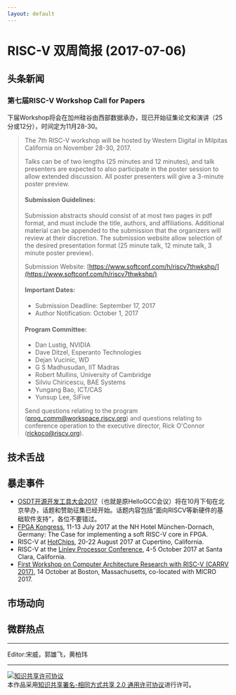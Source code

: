 ```yaml
---
layout: default
---
```


# RISC-V 双周简报 (2017-07-06)

## 头条新闻

### 第七届RISC-V Workshop Call for Papers

下届Workshop将会在加州硅谷由西部数据承办，现已开始征集论文和演讲（25分或12分），时间定为11月28-30。

> The 7th RISC-V workshop will be hosted by Western Digital in Milpitas California on November 28-30, 2017.
>
> Talks can be of two lengths (25 minutes and 12 minutes), and talk presenters are expected to also participate in the poster session to allow extended discussion.  All poster presenters will give a 3-minute poster preview.
>
> #### Submission Guidelines:
>
> Submission abstracts should consist of at most two pages in pdf format, and must include the title, authors, and affiliations. Additional material can be appended to the submission that the organizers will review at their discretion.  The submission website allow selection of the desired presentation format (25 minute talk, 12 minute talk, 3 minute poster preview).
> 
> Submission Website:
> [https://www.softconf.com/h/riscv7thwkshp/](https://www.softconf.com/h/riscv7thwkshp/)
> 
> #### Important Dates:
> 
> - Submission Deadline: September 17, 2017
> - Author Notification: October 1, 2017
> 
> #### Program Committee:<br>
> 
> - Dan Lustig, NVIDIA
> - Dave Ditzel, Esperanto Technologies
> - Dejan Vucinic, WD
> - G S Madhusudan, IIT Madras
> - Robert Mullins, University of Cambridge
> - Silviu Chiricescu, BAE Systems
> - Yungang Bao, ICT/CAS
> - Yunsup Lee, SiFive
>
> Send questions relating to the program ([prog_comm@workspace.riscv.org](mailto:prog_comm@workspace.riscv.org))
> and questions relating to conference operation to the executive director, Rick O'Connor ([rickoco@riscv.org](mailto:rickoco@riscv.org)).

## 技术舌战


## 暴走事件

+ [OSDT开源开发工具大会2017](http://www.hellogcc.org/?p=34315)（也就是原HelloGCC会议）将在10月下旬在北京举办，话题和赞助征集已经开始。话题内容包括“面向RISCV等新硬件的基础软件支持”，各位不要错过。
+ [FPGA Kongress](http://www.fpga-kongress.de/de/programm-2017), 11-13 July 2017 at the NH Hotel München-Dornach, Germany: The Case for implementing a soft RISC-V core in FPGA.
+ RISC-V at [HotChips](https://www.hotchips.org/), 20-22 August 2017 at Cupertino, California.
+ RISC-V at the [Linley Processor Conference](http://www.linleygroup.com/events/event.php?num=43), 4-5 October 2017 at Santa Clara, California.
+ [First Workshop on Computer Architecture Research with RISC-V (CARRV 2017)](https://carrv.github.io/#first-workshop-on-computer-architecture-research-with-risc-v-carrv-2017), 14 October at Boston, Massachusetts, co-located with MICRO 2017.


## 市场动向

## 微群热点

----

Editor:宋威，郭雄飞，黄柏玮

----

<a rel="license" href="http://creativecommons.org/licenses/by-sa/2.0/"><img alt="知识共享许可协议" style="border-width:0" src="https://i.creativecommons.org/l/by-sa/2.0/88x31.png" /></a><br />本作品采用<a rel="license" href="http://creativecommons.org/licenses/by-sa/2.0/">知识共享署名-相同方式共享 2.0 通用许可协议</a>进行许可。
